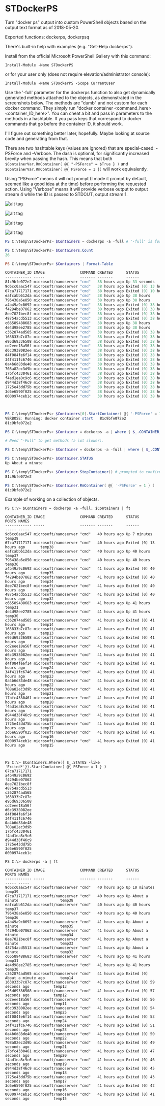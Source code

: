 # STDockerPS

Turn "docker ps" output into custom PowerShell objects based on the output text format
as of 2018-05-20.

Exported functions: dockerps, dockerpsq

There's built-in help with examples (e.g. "Get-Help dockerps").

Install from the official Microsoft PowerShell Gallery with this command:

`Install-Module -Name STDockerPS`

or for your user only (does not require elevation/administrator console):

`Install-Module -Name STDockerPS -Scope CurrentUser`

Use the '-full' parameter for the dockerps function to also get dynamically generated methods attached to the objects, as demonstrated in the screenshots below. The methods are "dumb" and not custom for each docker command. They simply run "docker container <command_here> <container_ID_here>". You can cheat a bit and pass in parameters to the methods in a hashtable. If you pass keys that correspond to docker commands that go before the container ID, it should work.

I'll figure out something better later, hopefully. Maybe looking at source code and generating from that.

There are two hashtable keys (values are ignored) that are special-cased: -PSForce and -Verbose. The dash is optional, for significantly increased brevity when passing the hash. This means that both `$ContainerVar.RmContainer( @{ "-PSForce" = $True } )` and `$ContainerVar.RmContainer( @{ PSForce = 1 })` will work equivalently.

Using "PSForce" means it will not prompt (I made it prompt by default, seemed like a good idea at the time) before performing the requested action. Using "Verbose" means it will provide verbose output to output stream 4 while the ID is passed to STDOUT, output stream 1.

![alt tag](/img/stdockerps2.0.7.png)

![alt tag](/img/stdockerps-psobject-methods.png)

![alt tag](/img/stdockerps-psobject-properties.png)

![alt tag](/img/stdockerps_pic2.png)

```powershell
PS C:\temp\STDockerPs> $Containers = dockerps -a -full # '-full' is for dockerps, not docker ps

PS C:\temp\STDockerPs> $Containers.Count
26

PS C:\temp\STDockerPs> $Containers | Format-Table

CONTAINER_ID IMAGE                COMMAND CREATED      STATUS                  PORTS NAMES 
------------ -----                ------- -------      ------                  ----- ----- 
81c9bfe072e2 microsoft/nanoserver "cmd"   38 hours ago Up 33 seconds                 temp40
9d6cc0aac547 microsoft/nanoserver "cmd"   38 hours ago Exited (0) 13 hours ago       temp39
67ca71717171 microsoft/nanoserver "cmd"   38 hours ago Exited (0) 10 hours ago       temp38
eafcabb612da microsoft/nanoserver "cmd"   38 hours ago Up 38 hours                   temp37
796438a6e850 microsoft/nanoserver "cmd"   38 hours ago Up 38 hours                   temp36
a4b49a9c0692 microsoft/nanoserver "cmd"   38 hours ago Exited (0) 38 hours ago       temp35
f4294be07862 microsoft/nanoserver "cmd"   38 hours ago Exited (0) 38 hours ago       temp34
8ee7021bec8f microsoft/nanoserver "cmd"   38 hours ago Exited (0) 38 hours ago       temp33
48754acd5513 microsoft/nanoserver "cmd"   38 hours ago Exited (0) 38 hours ago       temp32
c66589488683 microsoft/nanoserver "cmd"   38 hours ago Up 38 hours                   temp31
4e4d98ee2785 microsoft/nanoserver "cmd"   38 hours ago Up 38 hours                   temp30
c362874ad565 microsoft/nanoserver "cmd"   38 hours ago Exited (0) 38 hours ago       temp14
163833b7c87c microsoft/nanoserver "cmd"   38 hours ago Exited (0) 38 hours ago       temp13
e95d69336508 microsoft/nanoserver "cmd"   38 hours ago Exited (0) 38 hours ago       temp12
cd2eee18a56f microsoft/nanoserver "cmd"   38 hours ago Exited (0) 38 hours ago       temp11
d6c3938082ee microsoft/nanoserver "cmd"   38 hours ago Exited (0) 38 hours ago       temp25
d4f084fe6f14 microsoft/nanoserver "cmd"   38 hours ago Exited (0) 38 hours ago       temp24
34f411fc6746 microsoft/nanoserver "cmd"   38 hours ago Exited (0) 38 hours ago       temp23
0a4b6d83de48 microsoft/nanoserver "cmd"   38 hours ago Exited (0) 38 hours ago       temp22
708a82ec3d9b microsoft/nanoserver "cmd"   38 hours ago Exited (0) 38 hours ago       temp21
17bfc4330461 microsoft/nanoserver "cmd"   38 hours ago Exited (0) 38 hours ago       temp20
f4ad1ea8c9c6 microsoft/nanoserver "cmd"   38 hours ago Exited (0) 38 hours ago       temp19
d944d38f46c9 microsoft/nanoserver "cmd"   38 hours ago Exited (0) 38 hours ago       temp18
1725e43dd75b microsoft/nanoserver "cmd"   38 hours ago Exited (0) 38 hours ago       temp17
3d6e6590f025 microsoft/nanoserver "cmd"   38 hours ago Exited (0) 38 hours ago       temp16
0000974ceb1c microsoft/nanoserver "cmd"   38 hours ago Exited (0) 38 hours ago       temp15



PS C:\temp\STDockerPs> $Containers[0].StartContainer( @{ '-PSForce' = 1; '-Verbose' = 1 } )
VERBOSE: Running: docker container start   81c9bfe072e2
81c9bfe072e2

PS C:\temp\STDockerPs> $Container = dockerps -a | where { $_.CONTAINER_ID -eq $Containers[0].CONTAINER_ID }

# Need "-Full" to get methods (a lot slower).

PS C:\temp\STDockerPs> $Container = dockerps -a -full | where { $_.CONTAINER_ID -eq $Containers[0].CONTAINER_ID }

PS C:\temp\STDockerPs> $Container.STATUS
Up About a minute

PS C:\temp\STDockerPs> $Container.StopContainer() # prompted to confirm; answered 'yes'
81c9bfe072e2

PS C:\temp\STDockerPs> $Container.RmContainer( @{ '-PSForce' = 1 } )
81c9bfe072e2

```

Example of working on a collection of objects.

```
PS C:\> $Containers = dockerps -a -full; $Containers | ft

CONTAINER_ID IMAGE                COMMAND CREATED      STATUS                  PORTS NAMES 
------------ -----                ------- -------      ------                  ----- ----- 
9d6cc0aac547 microsoft/nanoserver "cmd"   40 hours ago Up 7 minutes                  temp39
67ca71717171 microsoft/nanoserver "cmd"   40 hours ago Exited (0) 13 hours ago       temp38
eafcabb612da microsoft/nanoserver "cmd"   40 hours ago Up 40 hours                   temp37
796438a6e850 microsoft/nanoserver "cmd"   40 hours ago Up 40 hours                   temp36
a4b49a9c0692 microsoft/nanoserver "cmd"   41 hours ago Exited (0) 40 hours ago       temp35
f4294be07862 microsoft/nanoserver "cmd"   41 hours ago Exited (0) 40 hours ago       temp34
8ee7021bec8f microsoft/nanoserver "cmd"   41 hours ago Exited (0) 40 hours ago       temp33
48754acd5513 microsoft/nanoserver "cmd"   41 hours ago Exited (0) 40 hours ago       temp32
c66589488683 microsoft/nanoserver "cmd"   41 hours ago Up 41 hours                   temp31
4e4d98ee2785 microsoft/nanoserver "cmd"   41 hours ago Up 41 hours                   temp30
c362874ad565 microsoft/nanoserver "cmd"   41 hours ago Exited (0) 41 hours ago       temp14
163833b7c87c microsoft/nanoserver "cmd"   41 hours ago Exited (0) 41 hours ago       temp13
e95d69336508 microsoft/nanoserver "cmd"   41 hours ago Exited (0) 41 hours ago       temp12
cd2eee18a56f microsoft/nanoserver "cmd"   41 hours ago Exited (0) 41 hours ago       temp11
d6c3938082ee microsoft/nanoserver "cmd"   41 hours ago Exited (0) 41 hours ago       temp25
d4f084fe6f14 microsoft/nanoserver "cmd"   41 hours ago Exited (0) 41 hours ago       temp24
34f411fc6746 microsoft/nanoserver "cmd"   41 hours ago Exited (0) 41 hours ago       temp23
0a4b6d83de48 microsoft/nanoserver "cmd"   41 hours ago Exited (0) 41 hours ago       temp22
708a82ec3d9b microsoft/nanoserver "cmd"   41 hours ago Exited (0) 41 hours ago       temp21
17bfc4330461 microsoft/nanoserver "cmd"   41 hours ago Exited (0) 41 hours ago       temp20
f4ad1ea8c9c6 microsoft/nanoserver "cmd"   41 hours ago Exited (0) 41 hours ago       temp19
d944d38f46c9 microsoft/nanoserver "cmd"   41 hours ago Exited (0) 41 hours ago       temp18
1725e43dd75b microsoft/nanoserver "cmd"   41 hours ago Exited (0) 41 hours ago       temp17
3d6e6590f025 microsoft/nanoserver "cmd"   41 hours ago Exited (0) 41 hours ago       temp16
0000974ceb1c microsoft/nanoserver "cmd"   41 hours ago Exited (0) 41 hours ago       temp15



PS C:\> $Containers.Where({ $_.STATUS -like 'Exited*'}).StartContainer( @{ PSForce = 1 } )
67ca71717171
a4b49a9c0692
f4294be07862
8ee7021bec8f
48754acd5513
c362874ad565
163833b7c87c
e95d69336508
cd2eee18a56f
d6c3938082ee
d4f084fe6f14
34f411fc6746
0a4b6d83de48
708a82ec3d9b
17bfc4330461
f4ad1ea8c9c6
d944d38f46c9
1725e43dd75b
3d6e6590f025
0000974ceb1c

PS C:\> dockerps -a | ft

CONTAINER_ID IMAGE                COMMAND CREATED      STATUS                        PORTS NAMES 
------------ -----                ------- -------      ------                        ----- ----- 
9d6cc0aac547 microsoft/nanoserver "cmd"   40 hours ago Up 10 minutes                       temp39
67ca71717171 microsoft/nanoserver "cmd"   40 hours ago Up About a minute                   temp38
eafcabb612da microsoft/nanoserver "cmd"   40 hours ago Up 40 hours                         temp37
796438a6e850 microsoft/nanoserver "cmd"   40 hours ago Up 40 hours                         temp36
a4b49a9c0692 microsoft/nanoserver "cmd"   41 hours ago Up About a minute                   temp35
f4294be07862 microsoft/nanoserver "cmd"   41 hours ago Up About a minute                   temp34
8ee7021bec8f microsoft/nanoserver "cmd"   41 hours ago Up About a minute                   temp33
48754acd5513 microsoft/nanoserver "cmd"   41 hours ago Up About a minute                   temp32
c66589488683 microsoft/nanoserver "cmd"   41 hours ago Up 41 hours                         temp31
4e4d98ee2785 microsoft/nanoserver "cmd"   41 hours ago Up 41 hours                         temp30
c362874ad565 microsoft/nanoserver "cmd"   41 hours ago Exited (0) About a minute ago       temp14
163833b7c87c microsoft/nanoserver "cmd"   41 hours ago Exited (0) 59 seconds ago           temp13
e95d69336508 microsoft/nanoserver "cmd"   41 hours ago Exited (0) 57 seconds ago           temp12
cd2eee18a56f microsoft/nanoserver "cmd"   41 hours ago Exited (0) 56 seconds ago           temp11
d6c3938082ee microsoft/nanoserver "cmd"   41 hours ago Exited (0) 54 seconds ago           temp25
d4f084fe6f14 microsoft/nanoserver "cmd"   41 hours ago Exited (0) 53 seconds ago           temp24
34f411fc6746 microsoft/nanoserver "cmd"   41 hours ago Exited (0) 51 seconds ago           temp23
0a4b6d83de48 microsoft/nanoserver "cmd"   41 hours ago Exited (0) 50 seconds ago           temp22
708a82ec3d9b microsoft/nanoserver "cmd"   41 hours ago Exited (0) 49 seconds ago           temp21
17bfc4330461 microsoft/nanoserver "cmd"   41 hours ago Exited (0) 47 seconds ago           temp20
f4ad1ea8c9c6 microsoft/nanoserver "cmd"   41 hours ago Exited (0) 46 seconds ago           temp19
d944d38f46c9 microsoft/nanoserver "cmd"   41 hours ago Exited (0) 45 seconds ago           temp18
1725e43dd75b microsoft/nanoserver "cmd"   41 hours ago Exited (0) 43 seconds ago           temp17
3d6e6590f025 microsoft/nanoserver "cmd"   41 hours ago Exited (0) 42 seconds ago           temp16
0000974ceb1c microsoft/nanoserver "cmd"   41 hours ago Exited (0) 41 seconds ago           temp15
```
